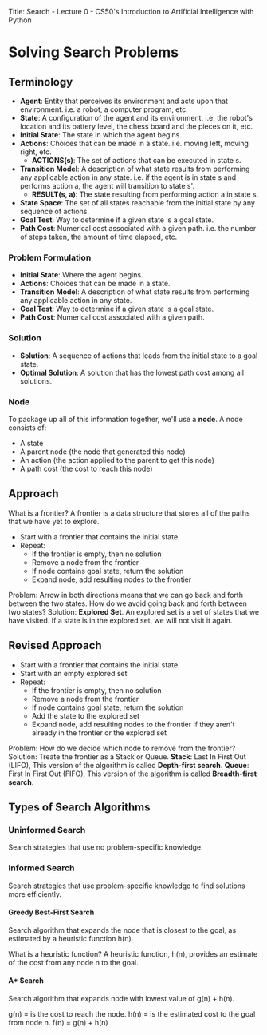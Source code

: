 Title: Search - Lecture 0 - CS50's Introduction to Artificial Intelligence with Python
# Solving Search Problems 

## Terminology

- **Agent**: Entity that perceives its environment and acts upon that environment. i.e. a robot, a computer program, etc.
- **State**: A configuration of the agent and its environment. i.e. the robot's location and its battery level, the chess board and the pieces on it, etc.
- **Initial State**: The state in which the agent begins.
- **Actions**: Choices that can be made in a state. i.e. moving left, moving right, etc. 
    - **ACTIONS(s)**: The set of actions that can be executed in state s.
- **Transition Model**: A description of what state results from performing any applicable action in any state. i.e. if the agent is in state s and performs action a, the agent will transition to state s'.
    - **RESULT(s, a)**: The state resulting from performing action a in state s.
- **State Space**: The set of all states reachable from the initial state by any sequence of actions.
- **Goal Test**: Way to determine if a given state is a goal state.
- **Path Cost**: Numerical cost associated with a given path. i.e. the number of steps taken, the amount of time elapsed, etc.

### Problem Formulation

- **Initial State**: Where the agent begins.
- **Actions**: Choices that can be made in a state.
- **Transition Model**: A description of what state results from performing any applicable action in any state.
- **Goal Test**: Way to determine if a given state is a goal state.
- **Path Cost**: Numerical cost associated with a given path.

### Solution 

- **Solution**: A sequence of actions that leads from the initial state to a goal state.
- **Optimal Solution**: A solution that has the lowest path cost among all solutions.

### Node 

To package up all of this information together, we'll use a **node**. A node consists of:

- A state
- A parent node (the node that generated this node)
- An action (the action applied to the parent to get this node)
- A path cost (the cost to reach this node)

## Approach

What is a frontier? A frontier is a data structure that stores all of the paths that we have yet to explore.
- Start with a frontier that contains the initial state 
- Repeat:
    - If the frontier is empty, then no solution
    - Remove a node from the frontier
    - If node contains goal state, return the solution
    - Expand node, add resulting nodes to the frontier

Problem: Arrow in both directions means that we can go back and forth between the two states. How do we avoid going back and forth between two states?
Solution: **Explored Set**. An explored set is a set of states that we have visited. If a state is in the explored set, we will not visit it again.

## Revised Approach

- Start with a frontier that contains the initial state 
- Start with an empty explored set
- Repeat:
    - If the frontier is empty, then no solution 
    - Remove a node from the frontier
    - If node contains goal state, return the solution 
    - Add the state to the explored set 
    - Expand node, add resulting nodes to the frontier if they aren't already in the frontier or the explored set

Problem: How do we decide which node to remove from the frontier?
Solution: Treate the frontier as a Stack or Queue. **Stack**: Last In First Out (LIFO), This version of the algorithm is called **Depth-first search**. **Queue**: First In First Out (FIFO), This version of the algorithm is called **Breadth-first search**.

## Types of Search Algorithms
### Uninformed Search 
Search strategies that use no problem-specific knowledge.

### Informed Search 
Search strategies that use problem-specific knowledge to find solutions more efficiently.

#### Greedy Best-First Search 
Search algorithm that expands the node that is closest to the goal, as estimated by a heuristic function h(n).

What is a heuristic function? A heuristic function, h(n), provides an estimate of the cost from any node n to the goal.

#### A* Search 
Search algorithm that expands node with lowest value of g(n) + h(n). 

g(n) =  is the cost to reach the node.
h(n) = is the estimated cost to the goal from node n.
f(n) = g(n) + h(n)




